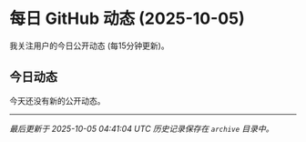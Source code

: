 # 每日 GitHub 动态 (2025-10-05)

我关注用户的今日公开动态 (每15分钟更新)。

## 今日动态

今天还没有新的公开动态。

---
*最后更新于 2025-10-05 04:41:04 UTC*
*历史记录保存在 `archive` 目录中。*
